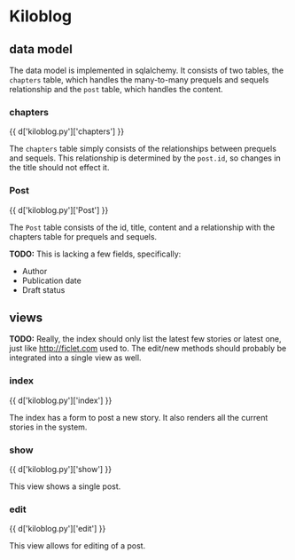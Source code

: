 Kiloblog
========
data model
----------
The data model is implemented in sqlalchemy. It consists of two tables, the
`chapters` table, which handles the many-to-many prequels and sequels
relationship and the `post` table, which handles the content.

### chapters ###

{{ d['kiloblog.py']['chapters'] }}

The `chapters` table simply consists of the relationships between prequels and
sequels. This relationship is determined by the `post.id`, so changes in the
title should not effect it.

### Post ###

{{ d['kiloblog.py']['Post'] }}

The `Post` table consists of the id, title, content and a relationship with the
chapters table for prequels and sequels.

**TODO:** This is lacking a few fields, specifically:

 - Author
 - Publication date
 - Draft status

views
-----

**TODO:** Really, the index should only list the latest few stories or latest
one, just like http://ficlet.com used to. The edit/new methods should probably
be integrated into a single view as well.

### index ###

{{ d['kiloblog.py']['index'] }}

The index has a form to post a new story. It also renders all the current
stories in the system.

### show ###

{{ d['kiloblog.py']['show'] }}

This view shows a single post.

### edit ###

{{ d['kiloblog.py']['edit'] }}

This view allows for editing of a post.
